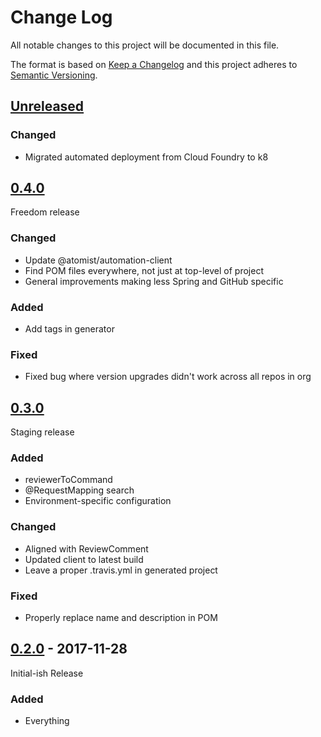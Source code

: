 # Change Log

All notable changes to this project will be documented in this file.

The format is based on [Keep a Changelog](http://keepachangelog.com/)
and this project adheres to [Semantic Versioning](http://semver.org/).

## [Unreleased][]

[Unreleased]: https://github.com/atomist/spring-automation/compare/0.4.0...HEAD

### Changed

-   Migrated automated deployment from Cloud Foundry to k8

## [0.4.0][]

[0.4.0]: https://github.com/atomist/spring-automation/compare/0.3.0...0.4.0

Freedom release

### Changed

-   Update @atomist/automation-client
-   Find POM files everywhere, not just at top-level of project
-   General improvements making less Spring and GitHub specific

### Added

-   Add tags in generator

### Fixed

-   Fixed bug where version upgrades didn't work across all repos in
    org

## [0.3.0][]

[0.3.0]: https://github.com/atomist/spring-automation/compare/0.2.0...0.3.0

Staging release

### Added

-   reviewerToCommand
-   @RequestMapping search
-   Environment-specific configuration

### Changed

-   Aligned with ReviewComment
-   Updated client to latest build
-   Leave a proper .travis.yml in generated project

### Fixed

-   Properly replace name and description in POM

## [0.2.0][] - 2017-11-28

[0.2.0]: https://github.com/atomist/spring-automation/tree/0.2.0

Initial-ish Release

### Added

-   Everything
